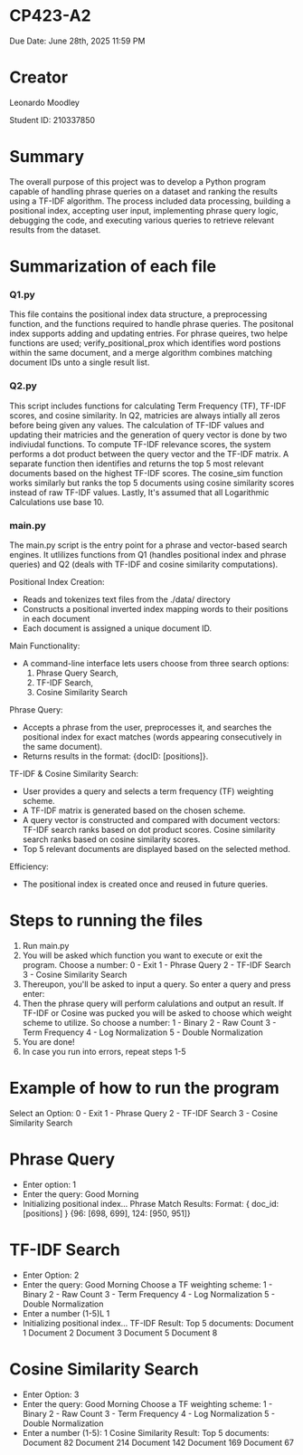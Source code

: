 # CP423-A2
Due Date: June 28th, 2025 11:59 PM

# Creator
Leonardo Moodley

Student ID: 210337850

# Summary
The overall purpose of this project was to develop a Python program capable of handling phrase queries on a dataset 
and ranking the results using a TF-IDF algorithm. The process included data processing, building a positional index,
accepting user input, implementing phrase query logic, debugging the code, and executing various queries to retrieve relevant
results from the dataset.
# Summarization of each file
### Q1.py

This file contains the positional index data structure, a preprocessing function, and the functions required to handle phrase queries.
The positonal index supports adding and updating entries. For phrase queires, two helpe functions are used; verify_positional_prox which
identifies word postions within the same document, and a merge algorithm combines matching document IDs unto a single result list.

### Q2.py

This script includes functions for calculating Term Frequency (TF), TF-IDF scores, and cosine similarity. In Q2, matricies are always intially
all zeros before being given any values. The calculation of TF-IDF values and updating their matricies and the generation of query vector is done by two indiviudal functions. 
To compute TF-IDF relevance scores, the system performs a dot product between the query vector and the TF-IDF matrix. A separate function then identifies and returns the top 5 most relevant documents based on the highest TF-IDF scores.
The cosine_sim function works similarly but ranks the top 5 documents using cosine similarity scores instead of raw TF-IDF values.
Lastly, It's assumed that all Logarithmic Calculations use base 10.
### main.py

The main.py script is the entry point for a phrase and vector-based search engines. It utlilizes functions from Q1 (handles positional index and phrase queries) and Q2 (deals with TF-IDF and cosine similarity computations).

Positional Index Creation:
- Reads and tokenizes text files from the ./data/ directory
- Constructs a positional inverted index mapping words to their positions in each document
- Each document is assigned a unique document ID.

Main Functionality:
- A command-line interface lets users choose from three search options:
  1. Phrase Query Search,
  2. TF-IDF Search,
  3. Cosine Similarity Search

Phrase Query:
- Accepts a phrase from the user, preprocesses it, and searches the positional index for exact matches (words appearing consecutively in the same document).
- Returns results in the format: {docID: [positions]}.


TF-IDF & Cosine Similarity Search:
- User provides a query and selects a term frequency (TF) weighting scheme.
- A TF-IDF matrix is generated based on the chosen scheme.
- A query vector is constructed and compared with document vectors: TF-IDF search ranks based on dot product scores. Cosine similarity search ranks based on cosine similarity scores.
- Top 5 relevant documents are displayed based on the selected method.

Efficiency:
- The positional index is created once and reused in future queries.
# Steps to running the files
1. Run main.py
2. You will be asked which function you want to execute or exit the program. Choose a number:
     0 - Exit
     1 - Phrase Query
     2 - TF-IDF Search
     3 - Cosine Similarity Search
4. Thereupon, you'll be asked to input a query. So enter a query and press enter:
5. Then the phrase query will perform calulations and output an result. If TF-IDF or Cosine was pucked you will be asked to choose
   which weight scheme to utilize. So choose a number:
      1 - Binary
      2 - Raw Count
      3 - Term Frequency
      4 - Log Normalization
      5 - Double Normalization
7. You are done!
8. In case you run into errors, repeat steps 1-5

# Example of how to run the program
Select an Option:
0 - Exit
1 - Phrase Query
2 - TF-IDF Search
3 - Cosine Similarity Search

# Phrase Query 
- Enter option: 1
- Enter the query: Good Morning
- Initializing positional index...
Phrase Match Results:
Format: { doc_id: [positions] }
{96: [698, 699], 124: [950, 951]}

# TF-IDF Search
- Enter Option: 2
- Enter the query: Good Morning
Choose a TF weighting scheme:
1 - Binary
2 - Raw Count
3 - Term Frequency
4 - Log Normalization
5 - Double Normalization
- Enter a number (1-5)L 1
- Initializing positional index...
TF-IDF Result:
Top 5 documents:
Document 1
Document 2
Document 3
Document 5
Document 8

# Cosine Similarity Search
- Enter Option: 3
- Enter the query: Good Morning
Choose a TF weighting scheme:
1 - Binary
2 - Raw Count
3 - Term Frequency
4 - Log Normalization
5 - Double Normalization
- Enter a number (1-5): 1
Cosine Similarity Result:
Top 5 documents:
Document 82
Document 214
Document 142
Document 169
Document 67
